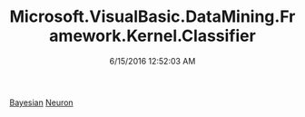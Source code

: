 ﻿---
title: Microsoft.VisualBasic.DataMining.Framework.Kernel.Classifier
date: 6/15/2016 12:52:03 AM
---

[Bayesian](T-Microsoft.VisualBasic.DataMining.Framework.Kernel.Classifier.Bayesian.html)
[Neuron](T-Microsoft.VisualBasic.DataMining.Framework.Kernel.Classifier.Neuron.html)
